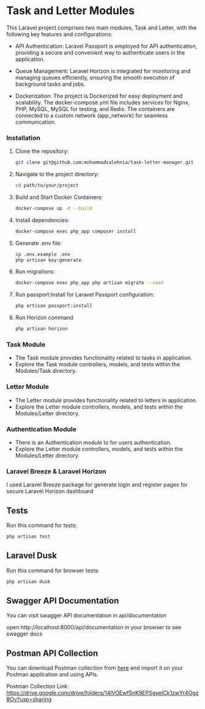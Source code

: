 # Task and Letter Modules
This Laravel project comprises two main modules, Task and Letter, with the following key features and configurations:

* API Authentication: Laravel Passport is employed for API authentication, providing a secure and convenient way to authenticate users in the application.

* Queue Management: Laravel Horizon is integrated for monitoring and managing queues efficiently, ensuring the smooth execution of background tasks and jobs.

* Dockerization: The project is Dockerized for easy deployment and scalability. The docker-compose.yml file includes services for Nginx, PHP, MySQL, MySQL for testing, and Redis. The containers are connected to a custom network (app_network) for seamless communication.

### Installation

1. Clone the repository:

   ```bash
   git clone git@github.com:mohammadsalehnia/task-letter-manager.git

2. Navigate to the project directory:
   ```bash
   cd path/to/your/project

3. Build and Start Docker Containers:
   ```bash
   docker-compose up -d --build

4. Install dependencies:
   ```bash
   docker-compose exec php_app composer install

5. Generate .env file:
   ```bash
   cp .env.example .env
   php artisan key:generate
   
6. Run migrations:
   ```bash
   docker-compose exec php_app php artisan migrate --seed

7. Run passport:install for Laravel Passport configuration:
   ```bash
   php artisan passport:install
   
8. Run Horizon command
   ```bash
   php artisan horizon

### Task Module
* The Task module provides functionality related to tasks in application.
* Explore the Task module controllers, models, and tests within the Modules/Task directory.

### Letter Module

* The Letter module provides functionality related to letters in application.
* Explore the Letter module controllers, models, and tests within the Modules/Letter directory.

### Authentication Module
* There is an Authentication module to for users authentication.
* Explore the Letter module controllers, models, and tests within the Modules/Letter directory.

### Laravel Breeze & Laravel Horizon
I used Laravel Breeze package for generate login and register pages for secure Laravel Horizon dashboard



## Tests
Run this command for tests:
   ```bash
   php artisan test
   ```

## Laravel Dusk
Run this command for browser tests:
   ```bash
   php artisan dusk
   ```


## Swagger API Documentation

You can visit swagger API documentation in api/documentation

open http://localhost:8000/api/documentation in your browser to see swagger docs



## Postman API Collection

You can download Postman collection from [here](https://drive.google.com/drive/folders/14lVOEwf5nK9EPSgyeICk1zwYr4OgzBOv?usp=sharing) and import it on your Postman application and using APIs. 

Postman Collection Link: https://drive.google.com/drive/folders/14lVOEwf5nK9EPSgyeICk1zwYr4OgzBOv?usp=sharing
